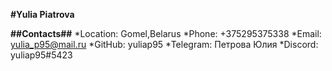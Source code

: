 **#Yulia Piatrova**

**##Contacts##**
*Location: Gomel,Belarus
*Phone: +375295375338
*Email: yulia_p95@mail.ru
*GitHub: yuliap95
*Telegram: Петрова Юлия
*Discord: yuliap95#5423

